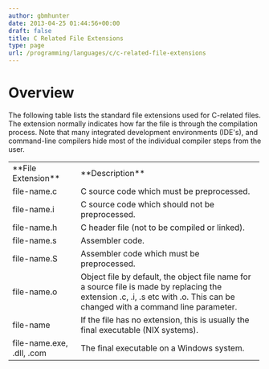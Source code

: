 ```yaml
---
author: gbmhunter
date: 2013-04-25 01:44:56+00:00
draft: false
title: C Related File Extensions
type: page
url: /programming/languages/c/c-related-file-extensions
---
```


# Overview




The following table lists the standard file extensions used for C-related files. The extension normally indicates how far the file is through the compilation process. Note that many integrated development environments (IDE's), and command-line compilers hide most of the individual compiler steps from the user.


<table style="width: 500px;" >
<tbody >
<tr >

<td width="120" >**File Extension**
</td>

<td >**Description**
</td>
</tr>
<tr >

<td width="120" >file-name.c
</td>

<td >C source code which must be preprocessed.
</td>
</tr>
<tr >

<td width="120" >file-name.i
</td>

<td >C source code which should not be preprocessed.
</td>
</tr>
<tr >

<td width="120" >file-name.h
</td>

<td >C header file (not to be compiled or linked).
</td>
</tr>
<tr >

<td width="120" >file-name.s
</td>

<td >Assembler code.
</td>
</tr>
<tr >

<td width="120" >file-name.S
</td>

<td >Assembler code which must be preprocessed.
</td>
</tr>
<tr >

<td width="120" >file-name.o
</td>

<td >Object file by default, the object file name for a source file is made by replacing the extension .c, .i, .s etc with .o. This can be changed with a command line parameter.
</td>
</tr>
<tr >

<td width="120" >file-name
</td>

<td >If the file has no extension, this is usually the final executable (NIX systems).
</td>
</tr>
<tr >

<td width="120" >file-name.exe, .dll, .com
</td>

<td >The final executable on a Windows system.
</td>
</tr>
</tbody>
</table>
